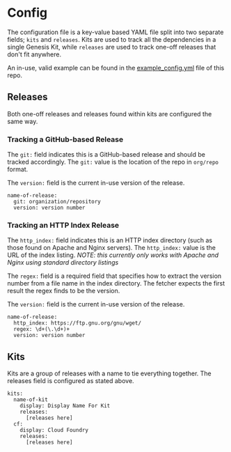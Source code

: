 # Config

The configuration file is a key-value based YAML file split into two
separate fields; `kits` and `releases`. Kits are used to track all the
dependencies in a single Genesis Kit, while `releases` are used to
track one-off releases that don't fit anywhere.

An in-use, valid example can be found in the
[example_config.yml](example_config.yml) file of this repo.


## Releases

Both one-off releases and releases found within kits are configured
the same way.

### Tracking a GitHub-based Release
The `git:` field indicates this is a GitHub-based release and should
be tracked accordingly. The `git:` value is the location of the repo
in `org/repo` format.

The `version:` field is the current in-use version of the release.

```
name-of-release:
  git: organization/repository
  version: version number
```

### Tracking an HTTP Index Release
The `http_index:` field indicates this is an HTTP index directory
(such as those found on Apache and Nginx servers). The `http_index:`
value is the URL of the index listing. *NOTE: this currently only
works with Apache and Nginx using standard directory listings*

The `regex:` field is a required field that specifies how to extract
the version number from a file name in the index directory. The
fetcher expects the first result the regex finds to be the version.

The `version:` field is the current in-use version of the release.


```
name-of-release:
  http_index: https://ftp.gnu.org/gnu/wget/
  regex: \d+(\.\d+)+
  version: version number
```

## Kits

Kits are a group of releases with a name to tie everything together.
The releases field is configured as stated above.


```
kits:
  name-of-kit
    display: Display Name For Kit
    releases:
      [releases here]
  cf:
    display: Cloud Foundry
    releases:
      [releases here]
```